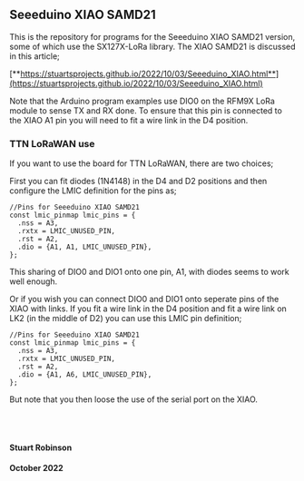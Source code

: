 ## Seeeduino XIAO SAMD21

This is the repository for programs for the Seeeduino XIAO SAMD21 version, some of which use the SX127X-LoRa library. The XIAO SAMD21 is discussed in this article;


[**https://stuartsprojects.github.io/2022/10/03/Seeeduino_XIAO.html**](https://stuartsprojects.github.io/2022/10/03/Seeeduino_XIAO.html)


Note that the Arduino program examples use DIO0 on the RFM9X LoRa module to sense TX and RX done. To ensure that this pin is connected to the XIAO A1 pin you will need to fit a wire link in the D4 position. 

### TTN LoRaWAN use

If you want to use the board for TTN LoRaWAN, there are two choices;

First you can fit diodes (1N4148) in the D4 and D2 positions and then configure the LMIC definition for the pins as;

    //Pins for Seeeduino XIAO SAMD21
    const lmic_pinmap lmic_pins = {
      .nss = A3,
      .rxtx = LMIC_UNUSED_PIN,
      .rst = A2,
      .dio = {A1, A1, LMIC_UNUSED_PIN},
    };

This sharing of DIO0 and DIO1 onto one pin, A1, with diodes seems to work well enough. 

Or if you wish you can connect DIO0 and DIO1 onto seperate pins of the XIAO with links. If you fit a wire link in the D4 position and fit a wire link on LK2 (in the middle of D2) you can use this LMIC pin definition;


    //Pins for Seeeduino XIAO SAMD21
    const lmic_pinmap lmic_pins = {
      .nss = A3,
      .rxtx = LMIC_UNUSED_PIN,
      .rst = A2,
      .dio = {A1, A6, LMIC_UNUSED_PIN},
    };

But note that you then loose the use of the serial port on the XIAO.

<br>
<br>

#### Stuart Robinson
#### October 2022
